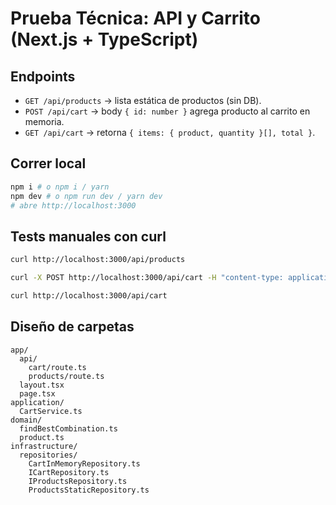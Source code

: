 
# Prueba Técnica: API y Carrito (Next.js + TypeScript)


## Endpoints
- `GET /api/products` → lista estática de productos (sin DB).
- `POST /api/cart` → body `{ id: number }` agrega producto al carrito en memoria.
- `GET /api/cart` → retorna `{ items: { product, quantity }[], total }`.

## Correr local
```bash
npm i # o npm i / yarn
npm dev # o npm run dev / yarn dev
# abre http://localhost:3000
```

## Tests manuales con curl
```bash
curl http://localhost:3000/api/products

curl -X POST http://localhost:3000/api/cart -H "content-type: application/json" -d '{ "id": 1 }'

curl http://localhost:3000/api/cart
```

## Diseño de carpetas
```text
app/
  api/
    cart/route.ts
    products/route.ts
  layout.tsx
  page.tsx
application/
  CartService.ts
domain/
  findBestCombination.ts
  product.ts
infrastructure/
  repositories/
    CartInMemoryRepository.ts
    ICartRepository.ts
    IProductsRepository.ts
    ProductsStaticRepository.ts
```



